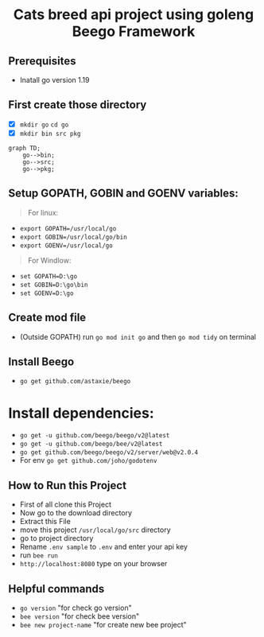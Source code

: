<h1 align='center'>Cats breed api project using goleng Beego Framework </h1>


## Prerequisites
  - Inatall go version 1.19
 
## First create those directory 
- [x] `mkdir go` `cd go`
- [x] `mkdir bin src pkg`

```mermaid
graph TD;
    go-->bin;
    go-->src;
    go-->pkg;
```
  
## Setup GOPATH, GOBIN and GOENV variables:
> For linux:
 - `export GOPATH=/usr/local/go`
 - `export GOBIN=/usr/local/go/bin`
 - `export GOENV=/usr/local/go`
> For Windlow:
 - `set GOPATH=D:\go`
 - `set GOBIN=D:\go\bin`
 - `set GOENV=D:\go`
 
## Create mod file
  - (Outside GOPATH) run `go mod init go` and then `go mod tidy` on terminal 
  
## Install Beego
  - `go get github.com/astaxie/beego`
  
# Install dependencies:
  - `go get -u github.com/beego/beego/v2@latest`
  - `go get -u github.com/beego/bee/v2@latest`
  - `go get github.com/beego/beego/v2/server/web@v2.0.4`
  - For env `go get github.com/joho/godotenv`

## How to Run this Project

  - First of all clone this Project
  - Now go to the download directory
  - Extract this File
  - move this project `/usr/local/go/src` directory
  - go to project directory
  - Rename `.env sample` to `.env` and enter your api key
  - run `bee run`
  - `http://localhost:8080` type on your browser

## Helpful commands
  - `go version` "for check go version"
  - `bee version` "for check bee version"
  - `bee new project-name` "for create new bee project"



